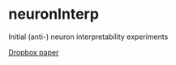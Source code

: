 # neuronInterp
Initial (anti-) neuron interpretability experiments 

[Dropbox paper](https://www.dropbox.com/scl/fi/6h4jpaqfzcsfxkendwivu/Single-Neurons.paper?dl=0&oref=e&r=ABmQBc3L7iTxSiLzKKLqo6T_f-S33NWibWn06kqyo3mce8SFwjbq8b2_geKyHVNZ2zMfx2luRLlQuWO-UjHj3JwCQWVUd9CvJQLp45jZh5SWRDzid3R3zOy33OiOWltvs6j1uq4e9N7D2fMSa3QU0LP32_1KwD_qQDTIA-IYjn2GW90s9_C9074-GG2uoOxc6R4&rlkey=izu7m1prlo4kgg1ysze9sg059&sm=1)

